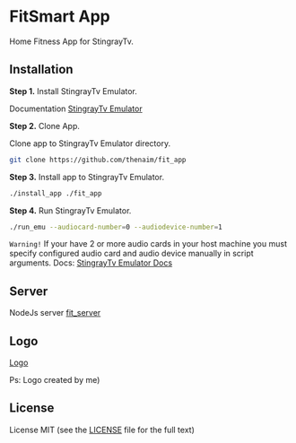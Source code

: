 # FitSmart App

Home Fitness App for StingrayTv.

## Installation

**Step 1.** Install StingrayTv Emulator.

Documentation [StingrayTv Emulator](https://devstingray.gs-labs.tv/emulator)

**Step 2.** Clone App.

Clone app to StingrayTv Emulator directory.

```sh
git clone https://github.com/thenaim/fit_app
```
**Step 3.** Install app to StingrayTv Emulator.

```sh
./install_app ./fit_app
```

**Step 4.** Run StingrayTv Emulator.

```sh
./run_emu --audiocard-number=0 --audiodevice-number=1
```
`Warning!` If your have 2 or more audio cards in your host machine you must specify configured audio card and audio device manually in script arguments. Docs: [StingrayTv Emulator Docs](https://devstingray.gs-labs.tv/emulator)

## Server

NodeJs server [fit_server](https://github.com/thenaim/fit_server)

## Logo

[Logo](https://www.figma.com/file/UxgnFWoQ5yJePKsSIgZ67l)

Ps: Logo created by me)

## License

License MIT (see the [LICENSE](https://github.com/thenaim/fit_app/blob/master/LICENSE) file for the full text)

